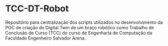 # TCC-DT-Robot
Repositório para centralização dos scripts utilizados no desenvolvimento da POC de criação do Digital Twin de um braço robótico como Trabalho de Conclusão de Curso (TCC) do curso de Engenharia de Computação da Faculdade Engenheiro Salvador Arena.